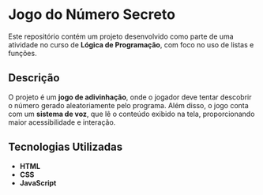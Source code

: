 # Jogo do Número Secreto  

Este repositório contém um projeto desenvolvido como parte de uma atividade no curso de **Lógica de Programação**, com foco no uso de listas e funções.  

## Descrição  

O projeto é um **jogo de adivinhação**, onde o jogador deve tentar descobrir o número gerado aleatoriamente pelo programa. Além disso, o jogo conta com um **sistema de voz**, que lê o conteúdo exibido na tela, proporcionando maior acessibilidade e interação.  

## Tecnologias Utilizadas  

- **HTML**  
- **CSS**  
- **JavaScript**  
